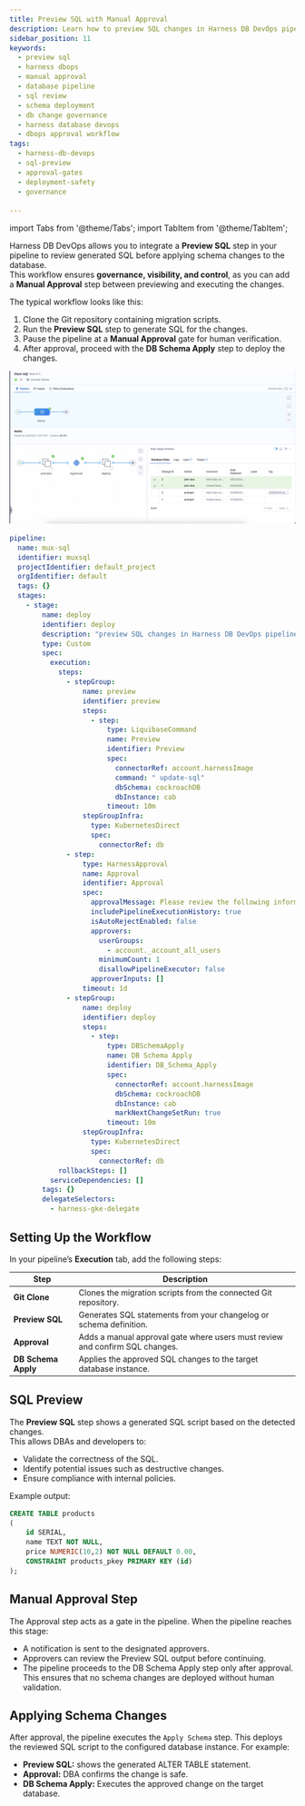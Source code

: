 ```yaml
---
title: Preview SQL with Manual Approval
description: Learn how to preview SQL changes in Harness DB DevOps pipelines and enforce manual approval before applying schema changes.
sidebar_position: 11
keywords:
  - preview sql
  - harness dbops
  - manual approval
  - database pipeline
  - sql review
  - schema deployment
  - db change governance
  - harness database devops
  - dbops approval workflow
tags:
  - harness-db-devops
  - sql-preview
  - approval-gates
  - deployment-safety
  - governance

---
```


import Tabs from '@theme/Tabs';
import TabItem from '@theme/TabItem';

Harness DB DevOps allows you to integrate a **Preview SQL** step in your pipeline to review generated SQL before applying schema changes to the database.  
This workflow ensures **governance, visibility, and control**, as you can add a **Manual Approval** step between previewing and executing the changes.

The typical workflow looks like this:

1. Clone the Git repository containing migration scripts.
2. Run the **Preview SQL** step to generate SQL for the changes.
3. Pause the pipeline at a **Manual Approval** gate for human verification.
4. After approval, proceed with the **DB Schema Apply** step to deploy the changes.

<Tabs>
<TabItem value="Pipeline Setup" label="Pipeline Setup">

![preview-and-approval-using-harness-ui](./static/preview-and-approval-using-harness-ui.png)
</TabItem>
<TabItem value="YAML Setup" label="YAML Setup">

```yaml
pipeline:
  name: mux-sql
  identifier: muxsql
  projectIdentifier: default_project
  orgIdentifier: default
  tags: {}
  stages:
    - stage:
        name: deploy
        identifier: deploy
        description: "preview SQL changes in Harness DB DevOps pipelines and enforce manual approval before applying schema changes."
        type: Custom
        spec:
          execution:
            steps:
              - stepGroup:
                  name: preview
                  identifier: preview
                  steps:
                    - step:
                        type: LiquibaseCommand
                        name: Preview
                        identifier: Preview
                        spec:
                          connectorRef: account.harnessImage
                          command: " update-sql"
                          dbSchema: cockroachDB
                          dbInstance: cab
                        timeout: 10m
                  stepGroupInfra:
                    type: KubernetesDirect
                    spec:
                      connectorRef: db
              - step:
                  type: HarnessApproval
                  name: Approval
                  identifier: Approval
                  spec:
                    approvalMessage: Please review the following information and approve the pipeline progression
                    includePipelineExecutionHistory: true
                    isAutoRejectEnabled: false
                    approvers:
                      userGroups:
                        - account._account_all_users
                      minimumCount: 1
                      disallowPipelineExecutor: false
                    approverInputs: []
                  timeout: 1d
              - stepGroup:
                  name: deploy
                  identifier: deploy
                  steps:
                    - step:
                        type: DBSchemaApply
                        name: DB Schema Apply
                        identifier: DB_Schema_Apply
                        spec:
                          connectorRef: account.harnessImage
                          dbSchema: cockroachDB
                          dbInstance: cab
                          markNextChangeSetRun: true
                        timeout: 10m
                  stepGroupInfra:
                    type: KubernetesDirect
                    spec:
                      connectorRef: db
            rollbackSteps: []
          serviceDependencies: []
        tags: {}
        delegateSelectors:
          - harness-gke-delegate
```
</TabItem>
</Tabs>

## Setting Up the Workflow

In your pipeline’s **Execution** tab, add the following steps:

| Step            | Description                                                                 |
|-----------------|-----------------------------------------------------------------------------|
| **Git Clone**   | Clones the migration scripts from the connected Git repository.              |
| **Preview SQL** | Generates SQL statements from your changelog or schema definition.           |
| **Approval**    | Adds a manual approval gate where users must review and confirm SQL changes. |
| **DB Schema Apply** | Applies the approved SQL changes to the target database instance.         |

## SQL Preview

The **Preview SQL** step shows a generated SQL script based on the detected changes.  
This allows DBAs and developers to:

- Validate the correctness of the SQL.  
- Identify potential issues such as destructive changes.  
- Ensure compliance with internal policies.

Example output:

```sql
CREATE TABLE products
(
    id SERIAL,
    name TEXT NOT NULL,
    price NUMERIC(10,2) NOT NULL DEFAULT 0.00,
    CONSTRAINT products_pkey PRIMARY KEY (id)
);
```
## Manual Approval Step
The Approval step acts as a gate in the pipeline. When the pipeline reaches this stage:
- A notification is sent to the designated approvers.
- Approvers can review the Preview SQL output before continuing.
- The pipeline proceeds to the DB Schema Apply step only after approval.
This ensures that no schema changes are deployed without human validation.

## Applying Schema Changes
After approval, the pipeline executes the `Apply Schema` step. This deploys the reviewed SQL script to the configured database instance. For example:
- **Preview SQL:** shows the generated ALTER TABLE statement.
- **Approval:** DBA confirms the change is safe.
- **DB Schema Apply:** Executes the approved change on the target database.